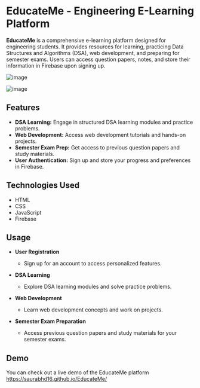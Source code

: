 # **EducateMe** - Engineering E-Learning Platform

**EducateMe** is a comprehensive e-learning platform designed for engineering students. It provides resources for learning, practicing Data Structures and Algorithms (DSA), web development, and preparing for semester exams. Users can access question papers, notes, and store their information in Firebase upon signing up.

![image](https://github.com/Saurabhd16/EducateMe/assets/116559533/b5aaf8b9-36f6-45f1-85bd-d39801a26f25)

![image](https://github.com/Saurabhd16/EducateMe/assets/116559533/96bc06ff-6dd0-4f49-a282-2224b3d4de64)


## Features

- **DSA Learning:** Engage in structured DSA learning modules and practice problems.
- **Web Development:** Access web development tutorials and hands-on projects.
- **Semester Exam Prep:** Get access to previous question papers and study materials.
- **User Authentication:** Sign up and store your progress and preferences in Firebase.

## Technologies Used

- HTML
- CSS
- JavaScript
- Firebase

## Usage

- **User Registration**
  - Sign up for an account to access personalized features.

- **DSA Learning**
  - Explore DSA learning modules and solve practice problems.

- **Web Development**
  - Learn web development concepts and work on projects.

- **Semester Exam Preparation**
  - Access previous question papers and study materials for your semester exams.

## Demo

You can check out a live demo of the EducateMe platform https://saurabhd16.github.io/EducateMe/

